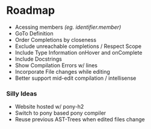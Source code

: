 # Roadmap

* Acessing members *(eg. identifier.member)*
* GoTo Definition
* Order Completions by closeness
* Exclude unreachable completions / Respect Scope
* Include Type Information onHover and onComplete
* Include Docstrings
* Show Compilation Errors w/ lines
* Incorporate File changes while editing
* Better support mid-edit compilation / intellisense

### Silly Ideas

* Website hosted w/ pony-h2
* Switch to pony based pony compiler
* Reuse previous AST-Trees when edited files change
